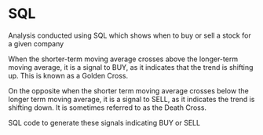 # SQL
Analysis conducted using SQL which shows when to buy or sell a stock for a given company

When the shorter-term moving average crosses above the longer-term moving average, it is a signal to BUY, 
as it indicates that the trend is shifting up. This is known as a Golden Cross.

On the opposite when the shorter term moving average crosses below the longer term moving average, 
it is a signal to SELL, as it indicates the trend is shifting down. It is sometimes referred to as the Death Cross.

SQL code to generate these signals indicating BUY or SELL

